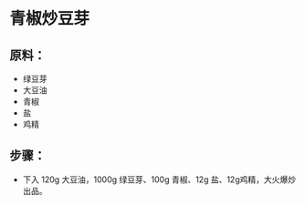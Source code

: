 # 青椒炒豆芽

## 原料：
- 绿豆芽
- 大豆油
- 青椒
- 盐
- 鸡精

## 步骤：
- 下入 120g 大豆油，1000g 绿豆芽、100g 青椒、12g 盐、12g鸡精，大火爆炒出品。